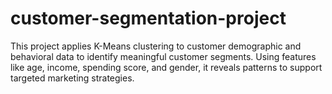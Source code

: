 # customer-segmentation-project
This project applies K-Means clustering to customer demographic and behavioral data to identify meaningful customer segments. Using features like age, income, spending score, and gender, it reveals patterns to support targeted marketing strategies.
